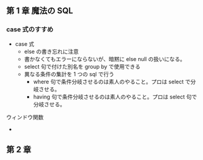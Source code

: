 ## 第 1 章 魔法の SQL

### case 式のすすめ

- case 式
  - else の書き忘れに注意
  - 書かなくてもエラーにならないが、暗黙に else null の扱いになる。
  - select 句で付けた別名を group by で使用できる
  - 異なる条件の集計を 1 つの sql で行う
    - where 句で条件分岐させるのは素人のやること。プロは select で分岐させる。
    - having 句で条件分岐させるのは素人のやること。プロは select 句で分岐させる。

ウィンドウ関数

-

## 第 2 章
